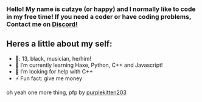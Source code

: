 ### Hello! My name is cutzye (or happy) and I normally like to code in my free time! If you need a coder or have coding problems, Contact me on [Discord!](https://discordapp.com/users/661736278949232643)
##  Heres a little about my self:

- 🎂: 13, black, musician, he/him!
- 🌱 I’m currently learning Haxe, Python, C++ and Javascript!
- 🤔 I’m looking for help with C++
- ⚡ Fun fact: give me money

oh yeah one more thing, pfp by [purplekitten203](https://twitter.com/purplekitten203)
